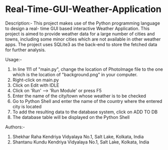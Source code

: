 # Real-Time-GUI-Weather-Application

Description:-
This project makes use of the Python programming language to design a real-  time GUI based interactive Weather Application. This project is aimed to   provide weather data for a large number of cities and towns, including some   minor cities which are not available in other weather apps. The project uses SQLite3 as the back-end to store the fetched data for further analysis.

Usage:-
1) In line 111 of "main.py", change the location of PhotoImage file to the one which is the location of "background.png" in your computer.
2) Right-click on main.py
3) Click on Edit with IDLE
4) Click on 'Run' --> 'Run Module' or press F5
5) Enter the name of the city/town whose weather is to be checked
6) Go to Python Shell and enter the name of the country where the entered city is located
7) To add the resulting data to the database system, click on ADD TO DB
8) The database table will be displayed on the Python Shell

Authors:-
1. Shekhar Raha
    Kendriya Vidyalaya No.1, Salt Lake, Kolkata, India
2. Shantanu Kundu
    Kendriya Vidyalaya No.1, Salt Lake, Kolkata, India
